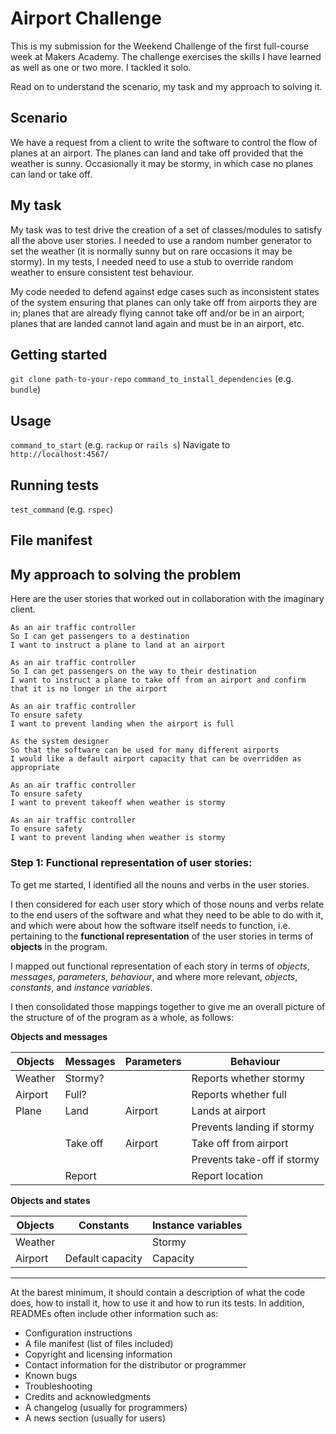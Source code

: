 # Airport Challenge

This is my submission for the Weekend Challenge of the first full-course week at Makers Academy. The challenge exercises the skills I have learned as well as one or two more. I tackled it solo.

Read on to understand the scenario, my task and my approach to solving it.

## Scenario

We have a request from a client to write the software to control the flow of planes at an airport. The planes can land and take off provided that the weather is sunny. Occasionally it may be stormy, in which case no planes can land or take off.

## My task

My task was to test drive the creation of a set of classes/modules to satisfy all the above user stories. I needed to use a random number generator to set the weather (it is normally sunny but on rare occasions it may be stormy). In my tests, I needed need to use a stub to override random weather to ensure consistent test behaviour.

My code needed to defend against edge cases such as inconsistent states of the system ensuring that planes can only take off from airports they are in; planes that are already flying cannot take off and/or be in an airport; planes that are landed cannot land again and must be in an airport, etc.

## Getting started

`git clone path-to-your-repo`
`command_to_install_dependencies` (e.g. `bundle`)

## Usage

`command_to_start` (e.g. `rackup` or `rails s`)
Navigate to `http://localhost:4567/`


## Running tests

`test_command` (e.g. `rspec`)

## File manifest

## My approach to solving the problem

Here are the user stories that worked out in collaboration with the imaginary client.

```
As an air traffic controller 
So I can get passengers to a destination 
I want to instruct a plane to land at an airport

As an air traffic controller 
So I can get passengers on the way to their destination 
I want to instruct a plane to take off from an airport and confirm that it is no longer in the airport

As an air traffic controller 
To ensure safety 
I want to prevent landing when the airport is full 

As the system designer
So that the software can be used for many different airports
I would like a default airport capacity that can be overridden as appropriate

As an air traffic controller 
To ensure safety 
I want to prevent takeoff when weather is stormy 

As an air traffic controller 
To ensure safety 
I want to prevent landing when weather is stormy 
```

### Step 1: Functional representation of user stories:

To get me started, I identified all the nouns and verbs in the user stories.

I then considered for each user story which of those nouns and verbs relate to the end users of the software and what they need to be able to do with it, and which were about how the software itself needs to function, i.e. pertaining to the **functional representation** of the user stories in terms of **objects** in the program.

I mapped out functional representation of each story in terms of _objects_, _messages_, _parameters_, _behaviour_, and where more relevant, _objects_, _constants_, and _instance variables_.

I then consolidated those mappings together to give me an overall picture of the structure of of the program as a whole, as follows:

**Objects and messages**

| Objects     | Messages      | Parameters   | Behaviour                    |
| ------------| --------------| -------------| -----------------------------|
| Weather     | Stormy?       |              | Reports whether stormy       |
| Airport     | Full?         |              | Reports whether full         |
| Plane       | Land          | Airport      | Lands at airport             |
|             |               |              | Prevents landing if stormy   |
|             | Take off      | Airport      | Take off from airport        |
|             |               |              | Prevents take-off if stormy  |
|             | Report        |              | Report location              |

**Objects and states**

| Objects     | Constants          | Instance variables   | 
| ------------| -------------------| ---------------------| 
| Weather     |                    | Stormy               |
| Airport     | Default capacity   | Capacity             |

----------------------------------------------

At the barest minimum, it should contain a description of what the code does, how to install it, how to use it and how to run its tests. In addition, READMEs often include other information such as:

- Configuration instructions
- A file manifest (list of files included)
- Copyright and licensing information
- Contact information for the distributor or programmer
- Known bugs
- Troubleshooting
- Credits and acknowledgments
- A changelog (usually for programmers)
- A news section (usually for users)
